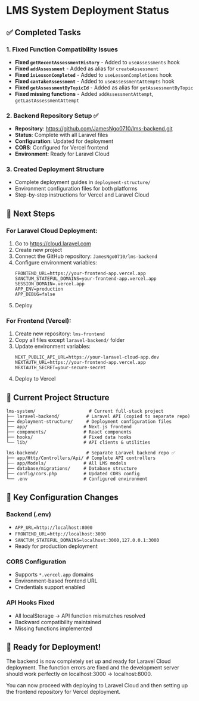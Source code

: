 # LMS System Deployment Status

## ✅ Completed Tasks

### 1. Fixed Function Compatibility Issues
- **Fixed `getRecentAssessmentHistory`** - Added to `useAssessments` hook
- **Fixed `addAssessment`** - Added as alias for `createAssessment`
- **Fixed `isLessonCompleted`** - Added to `useLessonCompletions` hook  
- **Fixed `canTakeAssessment`** - Added to `useAssessmentAttempts` hook
- **Fixed `getAssessmentByTopicId`** - Added as alias for `getAssessmentByTopic`
- **Fixed missing functions** - Added `addAssessmentAttempt`, `getLastAssessmentAttempt`

### 2. Backend Repository Setup ✅
- **Repository**: https://github.com/JamesNgo0710/lms-backend.git
- **Status**: Complete with all Laravel files
- **Configuration**: Updated for deployment
- **CORS**: Configured for Vercel frontend
- **Environment**: Ready for Laravel Cloud

### 3. Created Deployment Structure
- Complete deployment guides in `deployment-structure/`
- Environment configuration files for both platforms
- Step-by-step instructions for Vercel and Laravel Cloud

## 🎯 Next Steps

### For Laravel Cloud Deployment:
1. Go to https://cloud.laravel.com
2. Create new project
3. Connect the GitHub repository: `JamesNgo0710/lms-backend`
4. Configure environment variables:
   ```
   FRONTEND_URL=https://your-frontend-app.vercel.app
   SANCTUM_STATEFUL_DOMAINS=your-frontend-app.vercel.app
   SESSION_DOMAIN=.vercel.app
   APP_ENV=production
   APP_DEBUG=false
   ```
5. Deploy

### For Frontend (Vercel):
1. Create new repository: `lms-frontend` 
2. Copy all files except `laravel-backend/` folder
3. Update environment variables:
   ```
   NEXT_PUBLIC_API_URL=https://your-laravel-cloud-app.dev
   NEXTAUTH_URL=https://your-frontend-app.vercel.app
   NEXTAUTH_SECRET=your-secure-secret
   ```
4. Deploy to Vercel

## 📁 Current Project Structure

```
lms-system/                    # Current full-stack project
├── laravel-backend/          # Laravel API (copied to separate repo)
├── deployment-structure/     # Deployment configuration files
├── app/                     # Next.js frontend
├── components/              # React components  
├── hooks/                   # Fixed data hooks
└── lib/                     # API clients & utilities

lms-backend/                  # Separate Laravel backend repo ✅
├── app/Http/Controllers/Api/ # Complete API controllers
├── app/Models/              # All LMS models
├── database/migrations/     # Database structure
├── config/cors.php          # Updated CORS config
└── .env                     # Configured environment
```

## 🔧 Key Configuration Changes

### Backend (.env)
- `APP_URL=http://localhost:8000`
- `FRONTEND_URL=http://localhost:3000` 
- `SANCTUM_STATEFUL_DOMAINS=localhost:3000,127.0.0.1:3000`
- Ready for production deployment

### CORS Configuration
- Supports `*.vercel.app` domains
- Environment-based frontend URL
- Credentials support enabled

### API Hooks Fixed  
- All localStorage → API function mismatches resolved
- Backward compatibility maintained
- Missing functions implemented

## 🚀 Ready for Deployment!

The backend is now completely set up and ready for Laravel Cloud deployment. The function errors are fixed and the development server should work perfectly on localhost:3000 → localhost:8000.

You can now proceed with deploying to Laravel Cloud and then setting up the frontend repository for Vercel deployment.